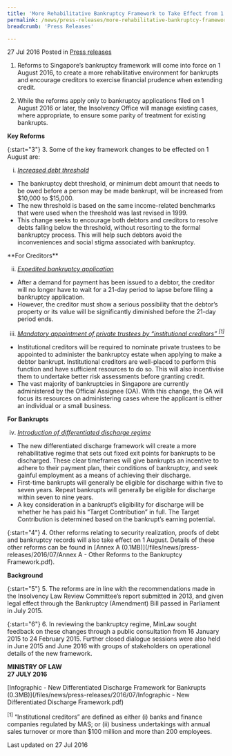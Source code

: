 ```yaml
---
title: 'More Rehabilitative Bankruptcy Framework to Take Effect from 1 August'
permalink: /news/press-releases/more-rehabilitative-bankruptcy-framework--to-take-effect-from-1-
breadcrumb: 'Press Releases'

---
```



27 Jul 2016 Posted in [Press releases](/news/press-releases)

1. Reforms to Singapore’s bankruptcy framework will come into force on 1 August 2016, to create a more rehabilitative environment for bankrupts and encourage creditors to exercise financial prudence when extending credit.


2. While the reforms apply only to bankruptcy applications filed on 1 August 2016 or later, the Insolvency Office will manage existing cases, where appropriate, to ensure some parity of treatment for existing bankrupts.

**Key Reforms**

{:start="3"}
3. Some of the key framework changes to be effected on 1 August are:

<ol style="list-style-type: lower-roman;">
<li><u><i>Increased debt threshold</i></u></li>
</ol>


<ul> 

<li>The bankruptcy debt threshold, or minimum debt amount that needs to be owed before a person may be made bankrupt, will be increased from $10,000 to $15,000.</li>

 

<li>The new threshold is based on the same income-related benchmarks that were used when the threshold was last revised in 1999.</li>

 

<li>This change seeks to encourage both debtors and creditors to resolve debts falling below the threshold, without resorting to the formal bankruptcy process. This will help such debtors avoid the inconveniences and social stigma associated with bankruptcy.</li>
</ul>
**For Creditors**

<ol start="2" style="list-style-type: lower-roman;">
<li><u><i>Expedited bankruptcy application</i></u></li>
</ol>
 
 <ul>

<li>After a demand for payment has been issued to a debtor, the creditor will no longer have to wait for a 21-day period to lapse before filing a bankruptcy application.</li>

 

<li>However, the creditor must show a serious possibility that the debtor’s property or its value will be significantly diminished before the 21-day period ends.</li>

 </ul>

<ol start="3" style="list-style-type: lower-roman;">
<li><u><i>Mandatory appointment of private trustees by “institutional creditors” <sup>[1]</sup></i></u></li>
 
</ol>
 

<ul>
<li>Institutional creditors will be required to nominate private trustees to be appointed to administer the bankruptcy estate when applying to make a debtor bankrupt. Institutional creditors are well-placed to perform this function and have sufficient resources to do so. This will also incentivise them to undertake better risk assessments before granting credit.</li>

 

<li>The vast majority of bankruptcies in Singapore are currently administered by the Official Assignee (OA). With this change, the OA will focus its resources on administering cases where the applicant is either an individual or a small business.</li>

</ul>

**For Bankrupts**

<ol start="4" style="list-style-type: lower-roman;">
<li><u><i>Introduction of differentiated discharge regime</i></u></li>
</ol>
 
<ul>
<li>The new differentiated discharge framework will create a more rehabilitative regime that sets out fixed exit points for bankrupts to be discharged. These clear timeframes will give bankrupts an incentive to adhere to their payment plan, their conditions of bankruptcy, and seek gainful employment as a means of achieving their discharge.</li>

 

<li>First-time bankrupts will generally be eligible for discharge within five to seven years. Repeat bankrupts will generally be eligible for discharge within seven to nine years.</li>

 

<li>A key consideration in a bankrupt’s eligibility for discharge will be whether he has paid his “Target Contribution” in full. The Target Contribution is determined based on the bankrupt’s earning potential.</li>
</ul>
 
{:start="4"}
4.         Other reforms relating to security realization, proofs of debt and bankruptcy records will also take effect on 1 August. Details of these other reforms can be found in [Annex A (0.1MB)](/files/news/press-releases/2016/07/Annex A - Other Reforms to the Bankruptcy Framework.pdf).



**Background**

{:start="5"}
5.         The reforms are in line with the recommendations made in the Insolvency Law Review Committee’s report submitted in 2013, and given legal effect through the Bankruptcy (Amendment) Bill passed in Parliament in July 2015.

 
{:start="6"}
6.         In reviewing the bankruptcy regime, MinLaw sought feedback on these changes through a public consultation from 16 January 2015 to 24 February 2015. Further closed dialogue sessions were also held in June 2015 and June 2016 with groups of stakeholders on operational details of the new framework.




**MINISTRY OF LAW**  
**27 JULY 2016**


[Infographic - New Differentiated Discharge Framework for Bankrupts (0.3MB)](/files/news/press-releases/2016/07/Infographic - New Differentiated Discharge Framework.pdf)

<sup>[1]</sup> “Institutional creditors” are defined as either (i) banks and finance companies regulated by MAS; or (ii) business undertakings with annual sales turnover or more than $100 million and more than 200 employees.


<p class="right-side-updated">Last updated on 27 Jul 2016</p>
